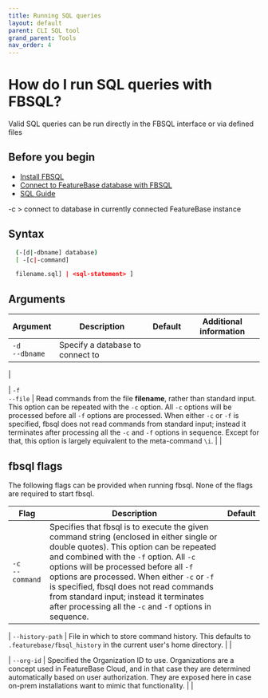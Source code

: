 ```yaml
---
title: Running SQL queries
layout: default
parent: CLI SQL tool
grand_parent: Tools
nav_order: 4
---
```


# How do I run SQL queries with FBSQL?

Valid SQL queries can be run directly in the FBSQL interface or via defined files

## Before you begin

* [Install FBSQL](/docs/tools/fbsql/fbsql-install)
* [Connect to FeatureBase database with FBSQL](/docs/tools/fbsql/fbsql-connect-db)
* [SQL Guide](/docs/sql-guide/sql-guide-home)

-c <dbname> > connect to database in currently connected FeatureBase instance

## Syntax

```sh
  (-[d|-dbname] database)
  [ -[c|-command]

  filename.sql] | <sql-statement> ]
```

## Arguments

| Argument | Description | Default | Additional information |
|---|---|---|---|
| `-d`<br/>`--dbname` | Specify a database to connect to |  |  |
|


| `-f`<br>`--file` | Read commands from the file **filename**, rather than standard input.
This option can be repeated with the `-c` option.
All `-c` options will be processed before all `-f` options are processed.
When either `-c` or `-f` is specified, fbsql does not read commands from standard input;
instead it terminates after processing all the `-c` and `-f` options in sequence.
Except for that, this option is largely equivalent to the meta-command `\i`. | |


## fbsql flags

The following flags can be provided when running fbsql. None of the flags are required to start fbsql.



| Flag | Description | Default |
|---|---|---|
| `-c`<br>`--command` | Specifies that fbsql is to execute the given command string (enclosed in either single or double quotes). This option can be repeated and combined with the `-f` option. All `-c` options will be processed before all `-f` options are processed. When either `-c` or `-f` is specified, fbsql does not read commands from standard input; instead it terminates after processing all the `-c` and `-f` options in sequence. | |



| `--history-path` | File in which to store command history. This defaults to `.featurebase/fbsql_history` in the current user's home directory. | |




| `--org-id` | Specified the Organization ID to use. Organizations are a concept used in FeatureBase Cloud, and in that case they are determined automatically based on user authorization. They are exposed here in case on-prem installations want to mimic that functionality. | |
